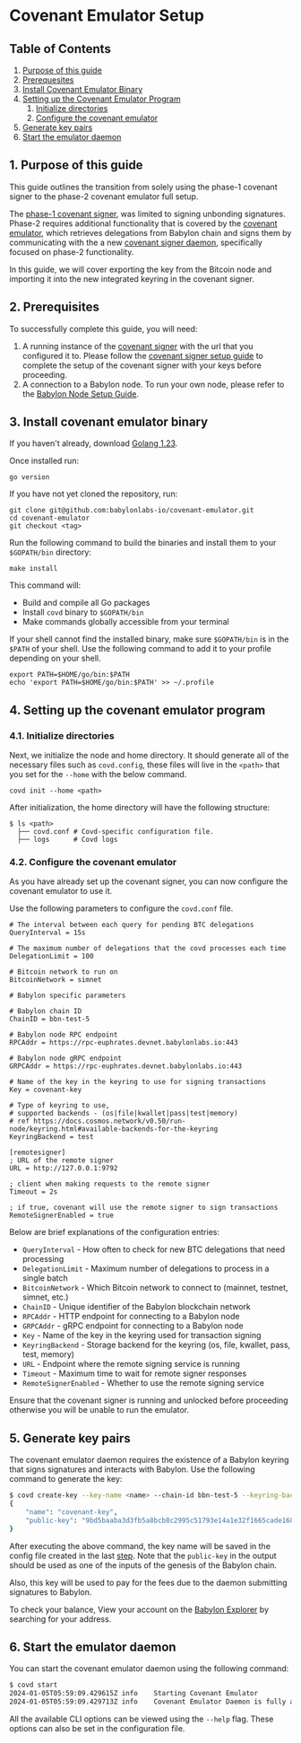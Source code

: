 # Covenant Emulator Setup

## Table of Contents 

1. [Purpose of this guide](#1-purpose-of-this-guide)
2. [Prerequesites](#2-prerequisites)
3. [Install Covenant Emulator Binary](#3-install-covenant-emulator-binary)
4. [Setting up the Covenant Emulator Program](#4-setting-up-the-covenant-emulator-program)
	1. [Initialize directories](#41-initialize-directories)
	2. [Configure the covenant emulator](#42-configure-the-covenant-emulator)
5. [Generate key pairs](#5-generate-key-pairs)
6. [Start the emulator daemon](#6-start-the-emulator-daemon)

## 1. Purpose of this guide

This guide outlines the transition from solely using the phase-1 covenant signer
to the phase-2 covenant emulator full setup.

The [phase-1 covenant signer](https://github.com/babylonlabs-io/covenant-signer), 
was limited to signing unbonding signatures.  Phase-2 requires additional 
functionality that is covered by the 
[covenant emulator](https://github.com/babylonlabs-io/covenant-emulator), which 
retrieves delegations from Babylon chain and signs them by communicating with the 
a new [covenant signer daemon](https://github.com/babylonlabs-io/covenant-emulator/tree/main/covenant-signer), specifically focused on phase-2 functionality.

In this guide, we will cover exporting the key from the Bitcoin node and importing 
it into the new integrated keyring in the covenant signer. 

## 2. Prerequisites

To successfully complete this guide, you will need:

1. A running instance of the [covenant signer](../covenant-signer) 
  with the url that you configured it to. Please follow the 
  [covenant signer setup guide](covenant-signer/README.md) to 
  complete the setup of the covenant signer with your keys before proceeding.
2. A connection to a Babylon node. To run your own node, please refer to the 
  [Babylon Node Setup Guide](https://github.com/babylonlabs-io/networks/blob/sam/bbn-test-5/bbn-test-5/babylon-node/README.md).

## 3. Install covenant emulator binary

If you haven't already, download [Golang 1.23](https://go.dev/dl).

Once installed run: 

```shell
go version
```

If you have not yet cloned the repository, run:

```shell
git clone git@github.com:babylonlabs-io/covenant-emulator.git
cd covenant-emulator
git checkout <tag>
```

Run the following command to build the binaries and
install them to your `$GOPATH/bin` directory:

```shell
make install
```

This command will:
- Build and compile all Go packages
- Install `covd` binary to `$GOPATH/bin`
- Make commands globally accessible from your terminal

If your shell cannot find the installed binary, make sure `$GOPATH/bin` is in
the `$PATH` of your shell. Use the following command to add it to your profile
depending on your shell.

```shell
export PATH=$HOME/go/bin:$PATH
echo 'export PATH=$HOME/go/bin:$PATH' >> ~/.profile
```

## 4. Setting up the covenant emulator program

### 4.1. Initialize directories

Next, we initialize the node and home directory. It should generate all of the 
necessary files such as `covd.config`, these files will live in the `<path>` 
that you set for the `--home` with the below command.

```shell
covd init --home <path>
```

After initialization, the home directory will have the following structure:

```shell
$ ls <path>
  ├── covd.conf # Covd-specific configuration file.
  ├── logs      # Covd logs
```

### 4.2. Configure the covenant emulator

As you have already set up the covenant signer, you can now configure the covenant 
emulator to use it. 

Use the following parameters to configure the `covd.conf` file.

```
# The interval between each query for pending BTC delegations
QueryInterval = 15s

# The maximum number of delegations that the covd processes each time
DelegationLimit = 100

# Bitcoin network to run on
BitcoinNetwork = simnet

# Babylon specific parameters

# Babylon chain ID
ChainID = bbn-test-5

# Babylon node RPC endpoint
RPCAddr = https://rpc-euphrates.devnet.babylonlabs.io:443

# Babylon node gRPC endpoint
GRPCAddr = https://rpc-euphrates.devnet.babylonlabs.io:443

# Name of the key in the keyring to use for signing transactions
Key = covenant-key

# Type of keyring to use,
# supported backends - (os|file|kwallet|pass|test|memory)
# ref https://docs.cosmos.network/v0.50/run-node/keyring.html#available-backends-for-the-keyring
KeyringBackend = test

[remotesigner]
; URL of the remote signer
URL = http://127.0.0.1:9792

; client when making requests to the remote signer
Timeout = 2s

; if true, covenant will use the remote signer to sign transactions
RemoteSignerEnabled = true
```

Below are brief explanations of the configuration entries:

- `QueryInterval` - How often to check for new BTC delegations that need processing
- `DelegationLimit` - Maximum number of delegations to process in a single batch
- `BitcoinNetwork` - Which Bitcoin network to connect to (mainnet, testnet, simnet, etc.)
- `ChainID` - Unique identifier of the Babylon blockchain network
- `RPCAddr` - HTTP endpoint for connecting to a Babylon node
- `GRPCAddr` - gRPC endpoint for connecting to a Babylon node
- `Key` - Name of the key in the keyring used for transaction signing
- `KeyringBackend` - Storage backend for the keyring (os, file, kwallet, pass, test, memory)
- `URL` - Endpoint where the remote signing service is running
- `Timeout` - Maximum time to wait for remote signer responses
- `RemoteSignerEnabled` - Whether to use the remote signing service

Ensure that the covenant signer is running and unlocked before proceeding 
otherwise you will be unable to run the emulator.

## 5. Generate key pairs

The covenant emulator daemon requires the existence of a Babylon keyring that 
signs signatures and interacts with Babylon. Use the following command to generate 
the key:

```bash
$ covd create-key --key-name <name> --chain-id bbn-test-5 --keyring-backend <backend>
{
    "name": "covenant-key",
    "public-key": "9bd5baaba3d3fb5a8bcb8c2995c51793e14a1e32f1665cade168f638e3b15538"
}
```

After executing the above command, the key name will be saved in the config file
created in the last [step](#42-configure-the-covenant-emulator).
Note that the `public-key` in the output should be used as one of the inputs of
the genesis of the Babylon chain.

Also, this key will be used to pay for the fees due to the daemon submitting 
signatures to Babylon.

To check your balance, View your account on the 
[Babylon Explorer](https://babylon-testnet.l2scan.co) by searching for your 
address.


## 6. Start the emulator daemon

You can start the covenant emulator daemon using the following command:

```bash
$ covd start
2024-01-05T05:59:09.429615Z	info	Starting Covenant Emulator
2024-01-05T05:59:09.429713Z	info	Covenant Emulator Daemon is fully active!
```

All the available CLI options can be viewed using the `--help` flag. These
options can also be set in the configuration file.